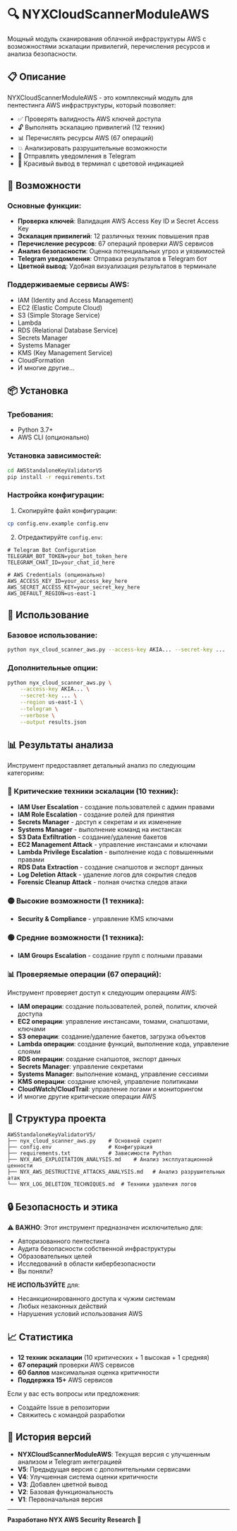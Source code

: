 # 🔍 NYXCloudScannerModuleAWS

Мощный модуль сканирования облачной инфраструктуры AWS с возможностями эскалации привилегий, перечисления ресурсов и анализа безопасности.

## 📋 Описание

NYXCloudScannerModuleAWS - это комплексный модуль для пентестинга AWS инфраструктуры, который позволяет:

- ✅ Проверять валидность AWS ключей доступа
- 🔓 Выполнять эскалацию привилегий (12 техник)
- 📊 Перечислять ресурсы AWS (67 операций)
- 💥 Анализировать разрушительные возможности
- 📱 Отправлять уведомления в Telegram
- 🎨 Красивый вывод в терминал с цветовой индикацией

## 🚀 Возможности

### Основные функции:
- **Проверка ключей**: Валидация AWS Access Key ID и Secret Access Key
- **Эскалация привилегий**: 12 различных техник повышения прав
- **Перечисление ресурсов**: 67 операций проверки AWS сервисов
- **Анализ безопасности**: Оценка потенциальных угроз и уязвимостей
- **Telegram уведомления**: Отправка результатов в Telegram бот
- **Цветной вывод**: Удобная визуализация результатов в терминале

### Поддерживаемые сервисы AWS:
- IAM (Identity and Access Management)
- EC2 (Elastic Compute Cloud)
- S3 (Simple Storage Service)
- Lambda
- RDS (Relational Database Service)
- Secrets Manager
- Systems Manager
- KMS (Key Management Service)
- CloudFormation
- И многие другие...

## 📦 Установка

### Требования:
- Python 3.7+
- AWS CLI (опционально)

### Установка зависимостей:

```bash
cd AWSStandaloneKeyValidatorV5
pip install -r requirements.txt
```

### Настройка конфигурации:

1. Скопируйте файл конфигурации:
```bash
cp config.env.example config.env
```

2. Отредактируйте `config.env`:
```env
# Telegram Bot Configuration
TELEGRAM_BOT_TOKEN=your_bot_token_here
TELEGRAM_CHAT_ID=your_chat_id_here

# AWS Credentials (опционально)
AWS_ACCESS_KEY_ID=your_access_key_here
AWS_SECRET_ACCESS_KEY=your_secret_key_here
AWS_DEFAULT_REGION=us-east-1
```

## 🎯 Использование

### Базовое использование:

```bash
python nyx_cloud_scanner_aws.py --access-key AKIA... --secret-key ...
```

### Дополнительные опции:

```bash
python nyx_cloud_scanner_aws.py \
    --access-key AKIA... \
    --secret-key ... \
    --region us-east-1 \
    --telegram \
    --verbose \
    --output results.json
```

## 📊 Результаты анализа

Инструмент предоставляет детальный анализ по следующим категориям:

### 🔴 Критические техники эскалации (10 техник):
- **IAM User Escalation** - создание пользователей с админ правами
- **IAM Role Escalation** - создание ролей для принятия
- **Secrets Manager** - доступ к секретам и их изменение
- **Systems Manager** - выполнение команд на инстансах
- **S3 Data Exfiltration** - создание/удаление бакетов
- **EC2 Management Attack** - управление инстансами и ключами
- **Lambda Privilege Escalation** - выполнение кода с повышенными правами
- **RDS Data Extraction** - создание снапшотов и экспорт данных
- **Log Deletion Attack** - удаление логов для сокрытия следов
- **Forensic Cleanup Attack** - полная очистка следов атаки

### 🟡 Высокие возможности (1 техника):
- **Security & Compliance** - управление KMS ключами

### 🟢 Средние возможности (1 техника):
- **IAM Groups Escalation** - создание групп с полными правами

### 📊 Проверяемые операции (67 операций):
Инструмент проверяет доступ к следующим операциям AWS:
- **IAM операции**: создание пользователей, ролей, политик, ключей доступа
- **EC2 операции**: управление инстансами, томами, снапшотами, ключами
- **S3 операции**: создание/удаление бакетов, загрузка объектов
- **Lambda операции**: создание функций, выполнение кода, управление слоями
- **RDS операции**: создание снапшотов, экспорт данных
- **Secrets Manager**: управление секретами
- **Systems Manager**: выполнение команд, управление сессиями
- **KMS операции**: создание ключей, управление политиками
- **CloudWatch/CloudTrail**: управление логами и мониторингом
- И многие другие критические операции AWS

## 📁 Структура проекта

```
AWSStandaloneKeyValidatorV5/
├── nyx_cloud_scanner_aws.py    # Основной скрипт
├── config.env                  # Конфигурация
├── requirements.txt            # Зависимости Python
├── NYX_AWS_EXPLOITATION_ANALYSIS.md    # Анализ эксплуатационной ценности
├── NYX_AWS_DESTRUCTIVE_ATTACKS_ANALYSIS.md   # Анализ разрушительных атак
└── NYX_LOG_DELETION_TECHNIQUES.md  # Техники удаления логов
```

## 🔒 Безопасность и этика

⚠️ **ВАЖНО**: Этот инструмент предназначен исключительно для:
- Авторизованного пентестинга
- Аудита безопасности собственной инфраструктуры
- Образовательных целей
- Исследований в области кибербезопасности
- Вы поняли?

**НЕ ИСПОЛЬЗУЙТЕ** для:
- Несанкционированного доступа к чужим системам
- Любых незаконных действий
- Нарушения условий использования AWS

## 📈 Статистика

- **12 техник эскалации** (10 критических + 1 высокая + 1 средняя)
- **67 операций** проверки AWS сервисов
- **60 баллов** максимальная оценка критичности
- **Поддержка 15+** AWS сервисов

Если у вас есть вопросы или предложения:
- Создайте Issue в репозитории
- Свяжитесь с командой разработки

## 🔄 История версий

- **NYXCloudScannerModuleAWS**: Текущая версия с улучшенным анализом и Telegram интеграцией
- **V5**: Предыдущая версия с дополнительными сервисами
- **V4**: Улучшенная система оценки критичности
- **V3**: Добавлен цветной вывод
- **V2**: Базовая функциональность
- **V1**: Первоначальная версия

---

**Разработано NYX AWS Security Research** 🔐
